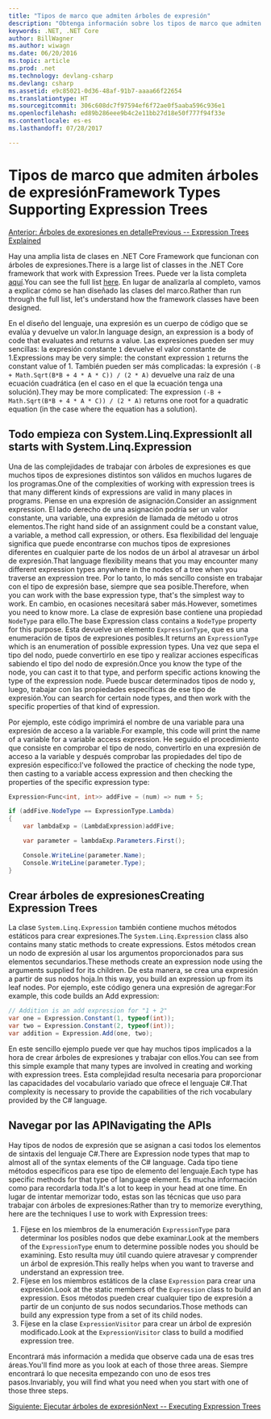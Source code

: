 ```yaml
---
title: "Tipos de marco que admiten árboles de expresión"
description: "Obtenga información sobre los tipos de marco que admiten árboles de expresión, la creación de árboles de expresión y las técnicas para trabajar con las API de árboles de expresión."
keywords: .NET, .NET Core
author: BillWagner
ms.author: wiwagn
ms.date: 06/20/2016
ms.topic: article
ms.prod: .net
ms.technology: devlang-csharp
ms.devlang: csharp
ms.assetid: e9c85021-0d36-48af-91b7-aaaa66f22654
ms.translationtype: HT
ms.sourcegitcommit: 306c608dc7f97594ef6f72ae0f5aaba596c936e1
ms.openlocfilehash: ed89b286eee9b4c2e11bb27d18e50f777f94f33e
ms.contentlocale: es-es
ms.lasthandoff: 07/28/2017

---
```


# <a name="framework-types-supporting-expression-trees"></a><span data-ttu-id="659c1-104">Tipos de marco que admiten árboles de expresión</span><span class="sxs-lookup"><span data-stu-id="659c1-104">Framework Types Supporting Expression Trees</span></span>

[<span data-ttu-id="659c1-105">Anterior: Árboles de expresiones en detalle</span><span class="sxs-lookup"><span data-stu-id="659c1-105">Previous -- Expression Trees Explained</span></span>](expression-trees-explained.md)

<span data-ttu-id="659c1-106">Hay una amplia lista de clases en .NET Core Framework que funcionan con árboles de expresiones.</span><span class="sxs-lookup"><span data-stu-id="659c1-106">There is a large list of classes in the .NET Core framework that work with Expression Trees.</span></span>
<span data-ttu-id="659c1-107">Puede ver la lista completa [aquí](/dotnet/core/api/System.Linq.Expressions).</span><span class="sxs-lookup"><span data-stu-id="659c1-107">You can see the full list [here](/dotnet/core/api/System.Linq.Expressions).</span></span>
<span data-ttu-id="659c1-108">En lugar de analizarla al completo, vamos a explicar cómo se han diseñado las clases del marco.</span><span class="sxs-lookup"><span data-stu-id="659c1-108">Rather than run through the full list, let's understand how the framework classes have been designed.</span></span>

<span data-ttu-id="659c1-109">En el diseño del lenguaje, una expresión es un cuerpo de código que se evalúa y devuelve un valor.</span><span class="sxs-lookup"><span data-stu-id="659c1-109">In language design, an expression is a body of code that evaluates and returns a value.</span></span> <span data-ttu-id="659c1-110">Las expresiones pueden ser muy sencillas: la expresión constante `1` devuelve el valor constante de 1.</span><span class="sxs-lookup"><span data-stu-id="659c1-110">Expressions may be very simple: the constant expression `1` returns the constant value of 1.</span></span> <span data-ttu-id="659c1-111">También pueden ser más complicadas: la expresión `(-B + Math.Sqrt(B*B + 4 * A * C)) / (2 * A)` devuelve una raíz de una ecuación cuadrática (en el caso en el que la ecuación tenga una solución).</span><span class="sxs-lookup"><span data-stu-id="659c1-111">They may be more complicated: The expression `(-B + Math.Sqrt(B*B + 4 * A * C)) / (2 * A)` returns one root for a quadratic equation (in the case where the equation has a solution).</span></span>  

## <a name="it-all-starts-with-systemlinqexpression"></a><span data-ttu-id="659c1-112">Todo empieza con System.Linq.Expression</span><span class="sxs-lookup"><span data-stu-id="659c1-112">It all starts with System.Linq.Expression</span></span>

<span data-ttu-id="659c1-113">Una de las complejidades de trabajar con árboles de expresiones es que muchos tipos de expresiones distintos son válidos en muchos lugares de los programas.</span><span class="sxs-lookup"><span data-stu-id="659c1-113">One of the complexities of working with expression trees is that many different kinds of expressions are valid in many places in programs.</span></span> <span data-ttu-id="659c1-114">Piense en una expresión de asignación.</span><span class="sxs-lookup"><span data-stu-id="659c1-114">Consider an assignment expression.</span></span> <span data-ttu-id="659c1-115">El lado derecho de una asignación podría ser un valor constante, una variable, una expresión de llamada de método u otros elementos.</span><span class="sxs-lookup"><span data-stu-id="659c1-115">The right hand side of an assignment could be a constant value, a variable, a method call expression, or others.</span></span> <span data-ttu-id="659c1-116">Esa flexibilidad del lenguaje significa que puede encontrarse con muchos tipos de expresiones diferentes en cualquier parte de los nodos de un árbol al atravesar un árbol de expresión.</span><span class="sxs-lookup"><span data-stu-id="659c1-116">That language flexibility means that you may encounter many different expression types anywhere in the nodes of a tree when you traverse an expression tree.</span></span> <span data-ttu-id="659c1-117">Por lo tanto, lo más sencillo consiste en trabajar con el tipo de expresión base, siempre que sea posible.</span><span class="sxs-lookup"><span data-stu-id="659c1-117">Therefore, when you can work with the base expression type, that's the simplest way to work.</span></span> <span data-ttu-id="659c1-118">En cambio, en ocasiones necesitará saber más.</span><span class="sxs-lookup"><span data-stu-id="659c1-118">However, sometimes you need to know more.</span></span>
<span data-ttu-id="659c1-119">La clase de expresión base contiene una propiedad `NodeType` para ello.</span><span class="sxs-lookup"><span data-stu-id="659c1-119">The base Expression class contains a `NodeType` property for this purpose.</span></span>
<span data-ttu-id="659c1-120">Esta devuelve un elemento `ExpressionType`, que es una enumeración de tipos de expresiones posibles.</span><span class="sxs-lookup"><span data-stu-id="659c1-120">It returns an `ExpressionType` which is an enumeration of possible expression types.</span></span>
<span data-ttu-id="659c1-121">Una vez que sepa el tipo del nodo, puede convertirlo en ese tipo y realizar acciones específicas sabiendo el tipo del nodo de expresión.</span><span class="sxs-lookup"><span data-stu-id="659c1-121">Once you know the type of the node, you can cast it to that type, and perform specific actions knowing the type of the expression node.</span></span> <span data-ttu-id="659c1-122">Puede buscar determinados tipos de nodo y, luego, trabajar con las propiedades específicas de ese tipo de expresión.</span><span class="sxs-lookup"><span data-stu-id="659c1-122">You can search for certain node types, and then work with the specific properties of that kind of expression.</span></span>

<span data-ttu-id="659c1-123">Por ejemplo, este código imprimirá el nombre de una variable para una expresión de acceso a la variable.</span><span class="sxs-lookup"><span data-stu-id="659c1-123">For example, this code will print the name of a variable for a variable access expression.</span></span> <span data-ttu-id="659c1-124">He seguido el procedimiento que consiste en comprobar el tipo de nodo, convertirlo en una expresión de acceso a la variable y después comprobar las propiedades del tipo de expresión específico:</span><span class="sxs-lookup"><span data-stu-id="659c1-124">I've followed the practice of checking the node type, then casting to a variable access expression and then checking the properties of the specific expression type:</span></span>

```csharp
Expression<Func<int, int>> addFive = (num) => num + 5;

if (addFive.NodeType == ExpressionType.Lambda)
{
    var lambdaExp = (LambdaExpression)addFive;

    var parameter = lambdaExp.Parameters.First();

    Console.WriteLine(parameter.Name);
    Console.WriteLine(parameter.Type);
}
```

## <a name="creating-expression-trees"></a><span data-ttu-id="659c1-125">Crear árboles de expresiones</span><span class="sxs-lookup"><span data-stu-id="659c1-125">Creating Expression Trees</span></span>

<span data-ttu-id="659c1-126">La clase `System.Linq.Expression` también contiene muchos métodos estáticos para crear expresiones.</span><span class="sxs-lookup"><span data-stu-id="659c1-126">The `System.Linq.Expression` class also contains many static methods to create expressions.</span></span> <span data-ttu-id="659c1-127">Estos métodos crean un nodo de expresión al usar los argumentos proporcionados para sus elementos secundarios.</span><span class="sxs-lookup"><span data-stu-id="659c1-127">These methods create an expression node using the arguments supplied for its children.</span></span> <span data-ttu-id="659c1-128">De esta manera, se crea una expresión a partir de sus nodos hoja.</span><span class="sxs-lookup"><span data-stu-id="659c1-128">In this way, you build an expression up from its leaf nodes.</span></span> <span data-ttu-id="659c1-129">Por ejemplo, este código genera una expresión de agregar:</span><span class="sxs-lookup"><span data-stu-id="659c1-129">For example, this code builds an Add expression:</span></span>

```csharp
// Addition is an add expression for "1 + 2"
var one = Expression.Constant(1, typeof(int));
var two = Expression.Constant(2, typeof(int));
var addition = Expression.Add(one, two);
```

<span data-ttu-id="659c1-130">En este sencillo ejemplo puede ver que hay muchos tipos implicados a la hora de crear árboles de expresiones y trabajar con ellos.</span><span class="sxs-lookup"><span data-stu-id="659c1-130">You can see from this simple example that many types are involved in creating and working with expression trees.</span></span> <span data-ttu-id="659c1-131">Esta complejidad resulta necesaria para proporcionar las capacidades del vocabulario variado que ofrece el lenguaje C#.</span><span class="sxs-lookup"><span data-stu-id="659c1-131">That complexity is necessary to provide the capabilities of the rich vocabulary provided by the C# language.</span></span>

## <a name="navigating-the-apis"></a><span data-ttu-id="659c1-132">Navegar por las API</span><span class="sxs-lookup"><span data-stu-id="659c1-132">Navigating the APIs</span></span>
<span data-ttu-id="659c1-133">Hay tipos de nodos de expresión que se asignan a casi todos los elementos de sintaxis del lenguaje C#.</span><span class="sxs-lookup"><span data-stu-id="659c1-133">There are Expression node types that map to almost all of the syntax elements of the C# language.</span></span> <span data-ttu-id="659c1-134">Cada tipo tiene métodos específicos para ese tipo de elemento del lenguaje.</span><span class="sxs-lookup"><span data-stu-id="659c1-134">Each type has specific methods for that type of language element.</span></span> <span data-ttu-id="659c1-135">Es mucha información como para recordarla toda.</span><span class="sxs-lookup"><span data-stu-id="659c1-135">It's a lot to keep in your head at one time.</span></span> <span data-ttu-id="659c1-136">En lugar de intentar memorizar todo, estas son las técnicas que uso para trabajar con árboles de expresiones:</span><span class="sxs-lookup"><span data-stu-id="659c1-136">Rather than try to memorize everything, here are the techniques I use to work with Expression trees:</span></span>
1. <span data-ttu-id="659c1-137">Fíjese en los miembros de la enumeración `ExpressionType` para determinar los posibles nodos que debe examinar.</span><span class="sxs-lookup"><span data-stu-id="659c1-137">Look at the members of the `ExpressionType` enum to determine possible nodes you should be examining.</span></span> <span data-ttu-id="659c1-138">Esto resulta muy útil cuando quiere atravesar y comprender un árbol de expresión.</span><span class="sxs-lookup"><span data-stu-id="659c1-138">This really helps when you want to traverse and understand an expression tree.</span></span>
2. <span data-ttu-id="659c1-139">Fíjese en los miembros estáticos de la clase `Expression` para crear una expresión.</span><span class="sxs-lookup"><span data-stu-id="659c1-139">Look at the static members of the `Expression` class to build an expression.</span></span> <span data-ttu-id="659c1-140">Esos métodos pueden crear cualquier tipo de expresión a partir de un conjunto de sus nodos secundarios.</span><span class="sxs-lookup"><span data-stu-id="659c1-140">Those methods can build any expression type from a set of its child nodes.</span></span>
3. <span data-ttu-id="659c1-141">Fíjese en la clase `ExpressionVisitor` para crear un árbol de expresión modificado.</span><span class="sxs-lookup"><span data-stu-id="659c1-141">Look at the `ExpressionVisitor` class to build a modified expression tree.</span></span>

<span data-ttu-id="659c1-142">Encontrará más información a medida que observe cada una de esas tres áreas.</span><span class="sxs-lookup"><span data-stu-id="659c1-142">You'll find more as you look at each of those three areas.</span></span> <span data-ttu-id="659c1-143">Siempre encontrará lo que necesita empezando con uno de esos tres pasos.</span><span class="sxs-lookup"><span data-stu-id="659c1-143">Invariably, you will find what you need when you start with one of those three steps.</span></span>
 
 [<span data-ttu-id="659c1-144">Siguiente: Ejecutar árboles de expresión</span><span class="sxs-lookup"><span data-stu-id="659c1-144">Next -- Executing Expression Trees</span></span>](expression-trees-execution.md)
 

